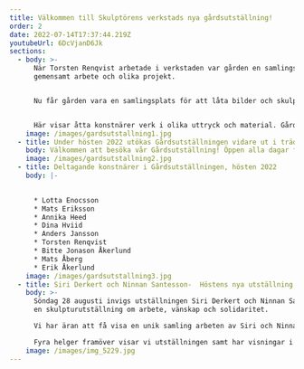 ```yaml
---
title: Välkommen till Skulptörens verkstads nya gårdsutställning!
order: 2
date: 2022-07-14T17:37:44.219Z
youtubeUrl: 6DcVjanD6Jk
sections:
  - body: >-
      När Torsten Renqvist arbetade i verkstaden var gården en samlingsplats för
      gemensamt arbete och olika projekt.


      Nu får gården vara en samlingsplats för att låta bilder och skulpturer fortsätta tala och berätta, nu när vi inte kan samlas inomhus som vanligt.


      Här visar åtta konstnärer verk i olika uttryck och material. Gårdsutställningen kommer att förändras under tidens gång och detta är starten!
    image: /images/gardsutstallning1.jpg
  - title: Under hösten 2022 utökas Gårdsutställningen vidare ut i trädgården
    body: Välkommen att besöka vår Gårdsutställning! Öppen alla dagar för besök!
    image: /images/gardsutstallning2.jpg
  - title: Deltagande konstnärer i Gårdsutställningen, hösten 2022
    body: |-
      

      * Lotta Enocsson
      * Mats Eriksson
      * Annika Heed
      * Dina Hviid
      * Anders Jansson
      * Torsten Renqvist
      * Bitte Jonason Åkerlund
      * Mats Åberg
      * Erik Åkerlund
    image: /images/gardsutstallning3.jpg
  - title: Siri Derkert och Ninnan Santesson-  Höstens nya utställning!
    body: >-
      Söndag 28 augusti invigs utställningen Siri Derkert och Ninnan Santesson -
      en skulpturutställning om arbete, vänskap och solidaritet.

      Vi har äran att få visa en unik samling arbeten av Siri och Ninnan i Skulptörens verkstad denna höst. Utställningen tar avstamp i deras arbeten men också i den vardag där de stöttade och hjälpte varandra, både i det konstnärliga arbetet, det politiska engagemanget och i livet som ensamstående mödrar och familjeförsörjare. Vi har hjälp av den brevväxling Ninnans barnbarn, Linnea Carlsson satt samman och av berättelser från barn och barnbarn till Siri och Ninnan. Bägge konstnärerna var kontroversiella och samhällsengagerade och har brutit mark för kommande konstnärsgenerationer. Kraften i den skapande viljan övervinner allt.

      Fyra helger framöver visar vi utställningen samt har visningar i Torsten Renqvists ateljé och håller öppna workshops i olika skupturala tekniker. Besök också vår Gårdsutställning där skulptur visas av nio svenska skulptörer.
    image: /images/img_5229.jpg
---
```

